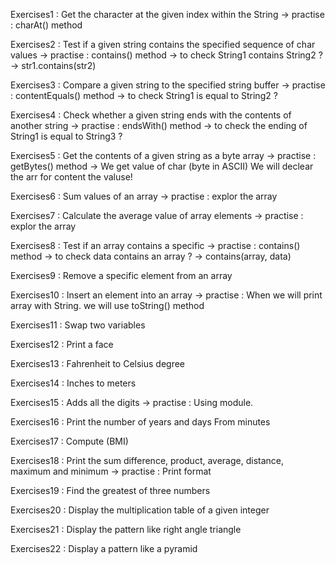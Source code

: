 Exercises1 : Get the character at the given index within the String
-> practise : charAt() method

Exercises2 : Test if a given string contains the specified sequence of char values
-> practise : contains() method -> to check String1 contains String2 ? -> str1.contains(str2)

Exercises3 : Compare a given string to the specified string buffer
-> practise : contentEquals() method -> to check String1 is equal to String2 ?

Exercises4 : Check whether a given string ends with the contents of another string
-> practise : endsWith() method -> to check the ending of String1 is equal to String3 ?

Exercises5 : Get the contents of a given string as a byte array
-> practise : getBytes() method -> We get value of char (byte in ASCII) We will declear the arr for content the valuse!

Exercises6 : Sum values of an array
-> practise : explor the array

Exercises7 : Calculate the average value of array elements
-> practise : explor the array

Exercises8 : Test if an array contains a specific
-> practise : contains() method -> to check data contains an array ? -> contains(array, data)

Exercises9 : Remove a specific element from an array

Exercises10 : Insert an element into an array
-> practise : When we will print array with String. we will use toString() method

Exercises11 : Swap two variables

Exercises12 : Print a face

Exercises13 : Fahrenheit to Celsius degree

Exercises14 : Inches to meters

Exercises15 : Adds all the digits
-> practise : Using module.

Exercises16 : Print the number of years and days From minutes

Exercises17 : Compute (BMI)

Exercises18 : Print the sum difference, product, average, distance, maximum and minimum
-> practise : Print format

Exercises19 : Find the greatest of three numbers

Exercises20 : Display the multiplication table of a given integer

Exercises21 : Display the pattern like right angle triangle

Exercises22 : Display a pattern like a pyramid
